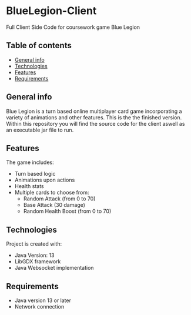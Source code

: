 # BlueLegion-Client

Full Client Side Code for coursework game Blue Legion

## Table of contents
* [General info](#general-info)
* [Technologies](#technologies)
* [Features](#features)
* [Requirements](#Requirements)


## General info
Blue Legion is a turn based online multiplayer card game incorporating a variety of animations and other features. This is the the finished version. Within this repository you will find the source code for the client aswell as an executable jar file to run.

## Features
The game includes:
* Turn based logic
* Animations upon actions
* Health stats
* Multiple cards to choose from:
	* Random Attack (from 0 to 70)	
	* Base Attack (30 damage)
	* Random Health Boost (from 0 to 70)
	
## Technologies
Project is created with:
* Java Version: 13 
* LibGDX framework
* Java Websocket implementation

## Requirements
* Java version 13 or later
* Network connection
